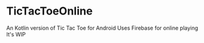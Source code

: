 # TicTacToeOnline
An Kotlin version of Tic Tac Toe for Android
Uses Firebase for online playing
It's WIP
